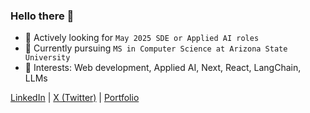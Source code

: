 ### Hello there 👋

- 🔭 Actively looking for `May 2025 SDE or Applied AI roles`
- 🌱 Currently pursuing `MS in Computer Science at Arizona State University`
- 📖 Interests: Web development, Applied AI, Next, React, LangChain, LLMs

[LinkedIn](https://www.linkedin.com/in/thejoshi/) | [X (Twitter)](https://twitter.com/anujjosh) | [Portfolio](https://anujjoshi.me)
